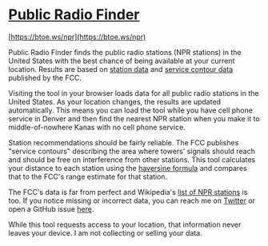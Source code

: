 # [Public Radio Finder](https://btoe.ws/npr)

[https://btoe.ws/npr](https://btoe.ws/npr)

Public Radio Finder finds the public radio stations (NPR stations) in the United States with the best chance of being available at your current location. Results are based on [station data](https://www.fcc.gov/media/radio/cdbs-database-public-files) and [service contour data](https://www.fcc.gov/media/radio/fm-service-contour-data-points) published by the FCC.

Visiting the tool in your browser loads data for all public radio stations in the United States. As your location changes, the results are updated automatically. This means you can load the tool while you have cell phone service in Denver and then find the nearest NPR station when you make it to middle-of-nowhere Kanas with no cell phone service.

Station recommendations should be fairly reliable. The FCC publishes "service contours" describing the area where towers' signals should reach and should be free on interference from other stations. This tool calculates your distance to each station using the [haversine formula](https://en.m.wikipedia.org/wiki/Law_of_haversines) and compares that to the FCC's range estimate for that station.

The FCC's data is far from perfect and Wikipedia's [list of NPR stations](https://en.wikipedia.org/wiki/List_of_NPR_stations) is too. If you notice missing or incorrect data, you can reach me on [Twitter](https://twitter.com/bptoews) or open a GitHub issue [here](https://github.com/btoews/npr/issues/new).

While this tool requests access to your location, that information never leaves your device. I am not collecting or selling your data.